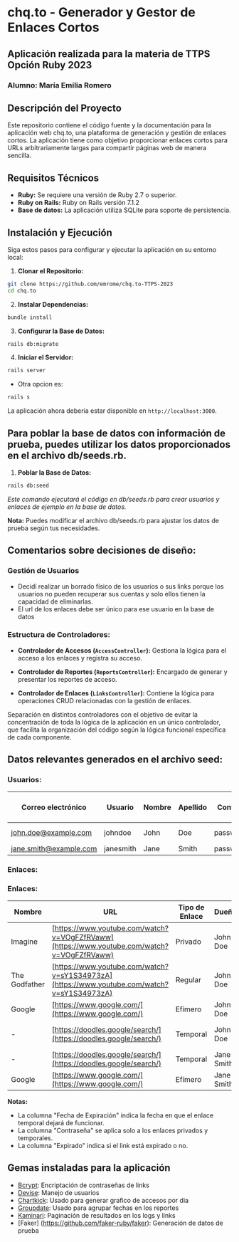 # chq.to - Generador y Gestor de Enlaces Cortos

## Aplicación realizada para la materia de TTPS Opción Ruby 2023
### Alumno: María Emilia Romero

## Descripción del Proyecto

Este repositorio contiene el código fuente y la documentación para la aplicación web chq.to, una plataforma de generación y gestión de enlaces cortos. La aplicación tiene como objetivo proporcionar enlaces cortos para URLs arbitrariamente largas para compartir páginas web de manera sencilla.

## Requisitos Técnicos

- **Ruby:** Se requiere una versión de Ruby 2.7 o superior.
- **Ruby on Rails:** Ruby on Rails versión 7.1.2
- **Base de datos:** La aplicación utiliza SQLite para soporte de persistencia.

## Instalación y Ejecución

Siga estos pasos para configurar y ejecutar la aplicación en su entorno local:

1. **Clonar el Repositorio:**
```bash
git clone https://github.com/emrome/chq.to-TTPS-2023
cd chq.to
```
 
2. **Instalar Dependencias:**
```bash
bundle install
```

3. **Configurar la Base de Datos:**
```bash
rails db:migrate
```

4. **Iniciar el Servidor:**
```bash
rails server
```
- Otra opcion es:
```bash
rails s
```
La aplicación ahora debería estar disponible en `http://localhost:3000`.

## Para poblar la base de datos con información de prueba, puedes utilizar los datos proporcionados en el archivo db/seeds.rb.

1. **Poblar la Base de Datos:**
```bash
rails db:seed
```
*Este comando ejecutará el código en db/seeds.rb para crear usuarios y enlaces de ejemplo en la base de datos.*

**Nota:** Puedes modificar el archivo db/seeds.rb para ajustar los datos de prueba según tus necesidades.

## Comentarios sobre decisiones de diseño:

### Gestión de Usuarios
* Decidí realizar un borrado físico de los usuarios o sus links porque los usuarios no pueden recuperar sus cuentas y solo ellos tienen la capacidad de eliminarlas.
* El url de los enlaces debe ser único para ese usuario en la base de datos

### Estructura de Controladores:

* **Controlador de Accesos (`AccessController`):** Gestiona la lógica para el acceso a los enlaces y registra su acceso.

* **Controlador de Reportes (`ReportsController`):** Encargado de generar y presentar los reportes de acceso.

* **Controlador de Enlaces (`LinksController`):** Contiene la lógica para operaciones CRUD relacionadas con la gestión de enlaces.

Separación en distintos controladores con el objetivo de evitar la concentración de toda la lógica de la aplicación en un único controlador, que facilita la organización del código según la lógica funcional específica de cada componente.


## Datos relevantes generados en el archivo seed:

### Usuarios:

| Correo electrónico           | Usuario   | Nombre   | Apellido | Contraseña    | Fecha de Creación      |
| ---------------------------- | --------- | -------- | -------- | ------------- | ---------------------- |
| john.doe@example.com         | johndoe   | John     | Doe      | password123   | 10 días atrás          |
| jane.smith@example.com       | janesmith | Jane     | Smith    | password456   |                        |

### Enlaces:
### Enlaces:

| Nombre          | URL                                                | Tipo de Enlace | Dueño      | Fecha de Expiración | Contraseña  | Expirado |
| --------------- | -------------------------------------------------- | -------------- | ---------- | ------------------- | ----------- | ------- |
| Imagine         | [https://www.youtube.com/watch?v=VOgFZfRVaww](https://www.youtube.com/watch?v=VOgFZfRVaww) | Privado        | John Doe   |                   | Imagine123  |        |
| The Godfather   | [https://www.youtube.com/watch?v=sY1S34973zA](https://www.youtube.com/watch?v=sY1S34973zA) | Regular        | John Doe   |                   |             |        |
| Google          | [https://www.google.com/](https://www.google.com/) | Efímero        | John Doe   |                   |             | No |
| -               | [https://doodles.google/search/](https://doodles.google/search/) | Temporal       | John Doe   | 30 minutos después  |             |        |
| -               | [https://doodles.google/search/](https://doodles.google/search/) | Temporal       | Jane Smith | 1 minutos después   |             |       |
| Google   | [https://www.google.com/](https://www.google.com/) | Efímero        | Jane Smith |                   |             | Si  |

**Notas:**
- La columna "Fecha de Expiración" indica la fecha en que el enlace temporal dejará de funcionar.
- La columna "Contraseña" se aplica solo a los enlaces privados y temporales.
- La columna "Expirado" indica si el link está expirado o no.

## Gemas instaladas para la aplicación
- [Bcrypt](https://github.com/codahale/bcrypt-ruby): Encriptación de contraseñas de links
- [Devise](https://github.com/heartcombo/devise): Manejo de usuarios
- [Chartkick](https://github.com/ankane/chartkick): Usado para generar grafico de accesos por dia
- [Groupdate](https://github.com/ankane/groupdate): Usado para agrupar fechas en los reportes
- [Kaminari](https://github.com/kaminari/kaminari): Paginación de resultados en los logs y links
- [Faker] (https://github.com/faker-ruby/faker): Generación de datos de prueba